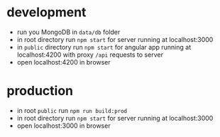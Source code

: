 # development
- run you MongoDB in `data/db` folder
- in root directory run `npm start` for server running at localhost:3000
- in `public` directory run `npm start` for angular app running at localhost:4200 with proxy `/api` requests to server
- open localhost:4200 in browser

# production
- in root `public` run `npm run build:prod`
- in root directory run `npm start` for server running at localhost:3000
- open localhost:3000 in browser
